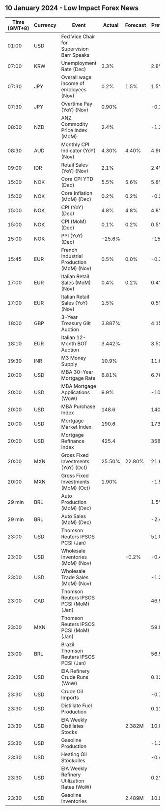 ## 10 January 2024 - Low Impact Forex News

| Time (GMT+8) | Currency | Event | Actual | Forecast | Previous |
|------|----------|-------|--------|----------|----------|
| 01:00 | USD | Fed Vice Chair for Supervision Barr Speaks |  |  |  |
| 07:00 | KRW | Unemployment Rate (Dec) | 3.3% |  | 2.8% |
| 07:30 | JPY | Overall wage income of employees (Nov) | 0.2% | 1.5% | 1.5% |
| 07:30 | JPY | Overtime Pay (YoY) (Nov) | 0.90% |  | -0.10% |
| 08:00 | NZD | ANZ Commodity Price Index (MoM) | 2.4% |  | -1.3% |
| 08:30 | AUD | Monthly CPI Indicator (YoY) (Nov) | 4.30% | 4.40% | 4.90% |
| 09:00 | IDR | Retail Sales (YoY) (Nov) | 2.1% |  | 2.4% |
| 15:00 | NOK | Core CPI YTD (Dec) | 5.5% | 5.6% | 5.8% |
| 15:00 | NOK | Core Inflation (MoM) (Dec) | 0.2% | 0.2% | -0.2% |
| 15:00 | NOK | CPI (YoY) (Dec) | 4.8% | 4.8% | 4.8% |
| 15:00 | NOK | CPI (MoM) (Dec) | 0.1% | 0.2% | 0.5% |
| 15:00 | NOK | PPI (YoY) (Dec) | -25.6% |  | -15.6% |
| 15:45 | EUR | French Industrial Production (MoM) (Nov) | 0.5% | 0.0% | -0.3% |
| 17:00 | EUR | Italian Retail Sales (MoM) (Nov) | 0.4% | 0.2% | 0.4% |
| 17:00 | EUR | Italian Retail Sales (YoY) (Nov) | 1.5% |  | 0.5% |
| 18:00 | GBP | 3-Year Treasury Gilt Auction | 3.887% |  | 4.151% |
| 18:10 | EUR | Italian 12-Month BOT Auction | 3.442% |  | 3.528% |
| 19:30 | INR | M3 Money Supply | 10.9% |  | 11.6% |
| 20:00 | USD | MBA 30-Year Mortgage Rate | 6.81% |  | 6.76% |
| 20:00 | USD | MBA Mortgage Applications (WoW) | 9.9% |  | -10.7% |
| 20:00 | USD | MBA Purchase Index | 148.6 |  | 140.7 |
| 20:00 | USD | Mortgage Market Index | 190.6 |  | 173.5 |
| 20:00 | USD | Mortgage Refinance Index | 425.4 |  | 358.2 |
| 20:00 | MXN | Gross Fixed Investments (YoY) (Oct) | 25.50% | 22.80% | 21.90% |
| 20:00 | MXN | Gross Fixed Investments (MoM) (Oct) | 1.90% |  | -1.50% |
| 29 min | BRL | Auto Production (MoM) (Dec) |  |  | 1.5% |
| 29 min | BRL | Auto Sales (MoM) (Dec) |  |  | -2.4% |
| 23:00 | USD | Thomson Reuters IPSOS PCSI (Jan) |  |  | 51.08 |
| 23:00 | USD | Wholesale Inventories (MoM) (Nov) |  | -0.2% | -0.4% |
| 23:00 | USD | Wholesale Trade Sales (MoM) (Nov) |  |  | -1.3% |
| 23:00 | CAD | Thomson Reuters IPSOS PCSI (MoM) (Jan) |  |  | 46.57 |
| 23:00 | MXN | Thomson Reuters IPSOS PCSI (MoM) (Jan) |  |  | 59.95 |
| 23:00 | BRL | Brazil Thomson Reuters IPSOS PCSI (Jan) |  |  | 56.50 |
| 23:30 | USD | EIA Refinery Crude Runs (WoW) |  |  | 0.121M |
| 23:30 | USD | Crude Oil Imports |  |  | -0.758M |
| 23:30 | USD | Distillate Fuel Production |  |  | 0.115M |
| 23:30 | USD | EIA Weekly Distillates Stocks |  | 2.382M | 10.090M |
| 23:30 | USD | Gasoline Production |  |  | -1.275M |
| 23:30 | USD | Heating Oil Stockpiles |  |  | -0.433M |
| 23:30 | USD | EIA Weekly Refinery Utilization Rates (WoW) |  |  | 0.2% |
| 23:30 | USD | Gasoline Inventories |  | 2.489M | 10.900M |
